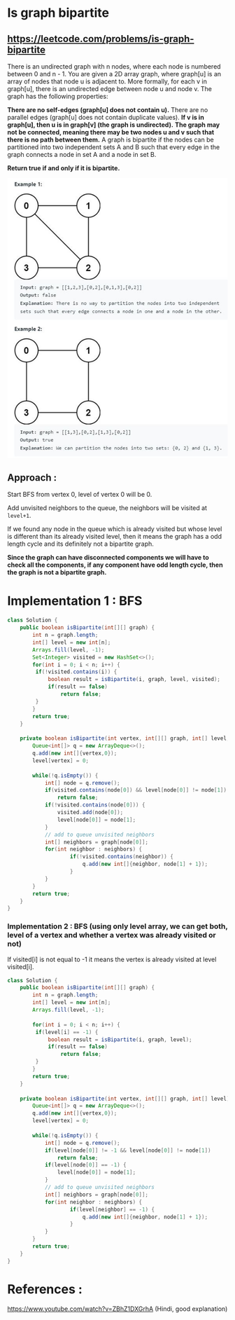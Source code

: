 # Is graph bipartite
## https://leetcode.com/problems/is-graph-bipartite

There is an undirected graph with n nodes, where each node is numbered between 0 and n - 1. You are given a 2D array graph, where graph[u] is an array of nodes that node u is adjacent to. More formally, for each v in graph[u], there is an undirected edge between node u and node v. The graph has the following properties:

**There are no self-edges (graph[u] does not contain u).**
There are no parallel edges (graph[u] does not contain duplicate values).
**If v is in graph[u], then u is in graph[v] (the graph is undirected).**
**The graph may not be connected, meaning there may be two nodes u and v such that there is no path between them.**
A graph is bipartite if the nodes can be partitioned into two independent sets A and B such that every edge in the graph connects a node in set A and a node in set B.

**Return true if and only if it is bipartite.**

![Is Graph Bipartite](example.JPG?raw=true)

## Approach :
Start BFS from vertex 0, level of vertex 0 will be 0.

Add unvisited neighbors to the queue, the neighbors will be visited at `level+1`.

If we found any node in the queue which is already visited but whose level is different than its already visited level, then it means the graph has a odd length cycle and its definitely not a bipartite graph. 

**Since the graph can have disconnected components we will have to check all the components, if any component have odd length cycle, then the graph is not a bipartite graph.**

# Implementation 1 : BFS
```java
class Solution {
    public boolean isBipartite(int[][] graph) {
        int n = graph.length;
        int[] level = new int[n];
        Arrays.fill(level, -1);
        Set<Integer> visited = new HashSet<>();
        for(int i = 0; i < n; i++) {
         if(!visited.contains(i)) {
             boolean result = isBipartite(i, graph, level, visited);
             if(result == false)
                 return false;
         }   
        }
        return true;
    }
    
    private boolean isBipartite(int vertex, int[][] graph, int[] level, Set<Integer> visited) {
        Queue<int[]> q = new ArrayDeque<>();
        q.add(new int[]{vertex,0});
        level[vertex] = 0;
        
        while(!q.isEmpty()) {
            int[] node = q.remove();
            if(visited.contains(node[0]) && level[node[0]] != node[1])
                return false;
            if(!visited.contains(node[0])) {
                visited.add(node[0]);
                level[node[0]] = node[1];
            }
            // add to queue unvisited neighbors
            int[] neighbors = graph[node[0]];
            for(int neighbor : neighbors) {
                    if(!visited.contains(neighbor)) {
                        q.add(new int[]{neighbor, node[1] + 1});
                    }
            }
        }
        return true;
    }
}

```

### Implementation 2 : BFS (using only level array, we can get both, level of a vertex and whether a vertex was already visited or not)

If visited[i] is not equal to -1 it means the vertex is already visited at level visited[i].

```java
class Solution {
    public boolean isBipartite(int[][] graph) {
        int n = graph.length;
        int[] level = new int[n];
        Arrays.fill(level, -1);
        
        for(int i = 0; i < n; i++) {
         if(level[i] == -1) {
             boolean result = isBipartite(i, graph, level);
             if(result == false)
                 return false;
         }   
        }
        return true;
    }
    
    private boolean isBipartite(int vertex, int[][] graph, int[] level) {
        Queue<int[]> q = new ArrayDeque<>();
        q.add(new int[]{vertex,0});
        level[vertex] = 0;
        
        while(!q.isEmpty()) {
            int[] node = q.remove();
            if(level[node[0]] != -1 && level[node[0]] != node[1])
                return false;
            if(level[node[0]] == -1) {
                level[node[0]] = node[1];
            }
            // add to queue unvisited neighbors
            int[] neighbors = graph[node[0]];
            for(int neighbor : neighbors) {
                    if(level[neighbor] == -1) {
                        q.add(new int[]{neighbor, node[1] + 1});
                    }
            }
        }
        return true;
    }
}
```

# References :
https://www.youtube.com/watch?v=ZBhZ1DXGrhA (Hindi, good explanation)
